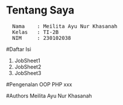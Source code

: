 # Tentang Saya
<pre>
  Nama    : Meilita Ayu Nur Khasanah
  Kelas   : TI-2B
  NIM     : 230102038
</pre>

#Daftar Isi
<ol>
  <li>JobSheet1</li>
  <li>JobSheet2</li>
  <li>JobSheet3</li>
</ol>

#Pengenalan OOP PHP
xxx

#Authors
Meilita Ayu Nur Khasanah
